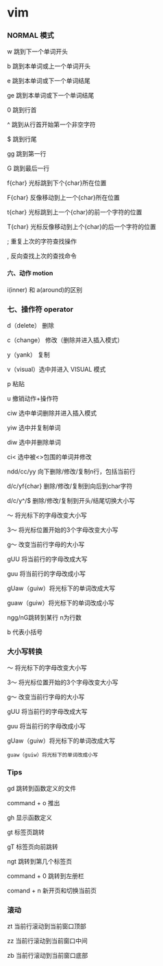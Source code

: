 # vim

### NORMAL 模式

w 跳到下一个单词开头

b 跳到本单词或上一个单词开头

e 跳到本单词或下一个单词结尾

ge 跳到本单词或下一个单词结尾

0 跳到行首

^ 跳到从行首开始第一个非空字符

\$ 跳到行尾

gg 跳到第一行

G 跳到最后一行

f{char} 光标跳到下个{char}所在位置

F{char} 反像移动到上一个{char}所在位置

t{char} 光标跳到上一个{char}的前一个字符的位置

T{char} 光标反像移动到上个{char}的后一个字符的位置

; 重复上次的字符查找操作

, 反向查找上次的查找命令


#### 六、动作 motion

i(inner) 和 a(around)的区别

### 七、操作符 operator

d（delete） 删除

c（change） 修改（删除并进入插入模式）

y（yank） 复制

v（visual）选中并进入 VISUAL 模式

p 粘贴

u 撤销动作+操作符

ciw 选中单词删除并进入插入模式

yiw 选中并复制单词

diw 选中并删除单词

ci< 选中被<>包围的单词并修改

ndd/cc/yy 向下删除/修改/复制n行，包括当前行

d/c/yf{char} 删除/修改/复制到向后到char字符

d/c/y^/$ 删除/修改/复制到开头/结尾切换大小写

～ 将光标下的字母改变大小写

3～ 将光标位置开始的3个字母改变大小写

g～ 改变当前行字母的大小写

gUU 将当前行的字母改成大写

guu 将当前行的字母改成小写

gUaw（guiw）将光标下的单词改成大写

guaw（guiw）将光标下的单词改成小写

ngg/nG跳转到某行 n为行数

b 代表小括号


### 大小写转换

～ 将光标下的字母改变大小写

3～ 将光标位置开始的3个字母改变大小写

g～ 改变当前行字母的大小写

gUU 将当前行的字母改成大写

guu 将当前行的字母改成小写

gUaw（guiw）将光标下的单词改成大写

    guaw（guiw）将光标下的单词改成小写

### Tips

gd 跳转到函数定义的文件

command + o 推出

gh 显示函数定义

gt 标签页跳转

gT 标签页向前跳转

ngt 跳转到第几个标签页

command + 0 跳转到左册栏

comand + n 新开页和切换当前页

### 滚动
zt 当前行滚动到当前窗口顶部

zz 当前行滚动到当前窗口中间

zb 当前行滚动到当前窗口底部
